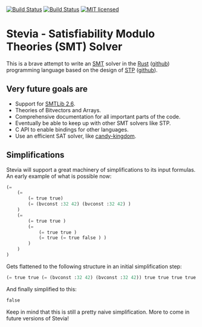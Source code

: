 [![Build Status](https://travis-ci.org/Robbepop/stevia.svg?branch=master)](https://travis-ci.org/Robbepop/stevia)
[![Build Status](https://ci.appveyor.com/api/projects/status/16fc9l6rtroo4xqd?svg=true)](https://ci.appveyor.com/project/Robbepop/stevia/branch/master)
[![MIT licensed](https://img.shields.io/badge/license-MIT-blue.svg)](./LICENSE)

# Stevia - Satisfiability Modulo Theories (SMT) Solver

This is a brave attempt to write an [SMT](https://en.wikipedia.org/wiki/Satisfiability_modulo_theories) solver in the [Rust](https://www.rust-lang.org/) ([github](https://github.com/rust-lang/rust)) programming language based on the design of [STP](http://stp.github.io/) ([github](https://github.com/stp/stp)).

## Very future goals are
- Support for [SMTLib 2.6](http://smtlib.cs.uiowa.edu/papers/smt-lib-reference-v2.6-draft-3.pdf).
- Theories of Bitvectors and Arrays.
- Comprehensive documentation for all important parts of the code.
- Eventually be able to keep up with other SMT solvers like STP.
- C API to enable bindings for other languages.
- Use an efficient SAT solver, like [candy-kingdom](https://github.com/Udopia/candy-kingdom).

<!-- Use incremental SMT solving of hard problem instances via [ipasir](http://baldur.iti.kit.edu/sat-competition-2016/downloads/ipasir.h) interface. -->

## Simplifications

Stevia will support a great machinery of simplifications to its input formulas.
An early example of what is possible now:

```lisp
(=
	(=
		(= true true)
		(= (bvconst :32 42) (bvconst :32 42) )
	)
	(=
		(= true true )
		(=
			(= true true )
			(= true (= true false ) )
		)
	)
)
```

Gets flattened to the following structure in an initial simplification step:

```lisp
(= true true (= (bvconst :32 42) (bvconst :32 42)) true true true true true true false )

```

And finally simplified to this:

```lisp
false
```

Keep in mind that this is still a pretty naive simplification. More to come in future versions of Stevia!
